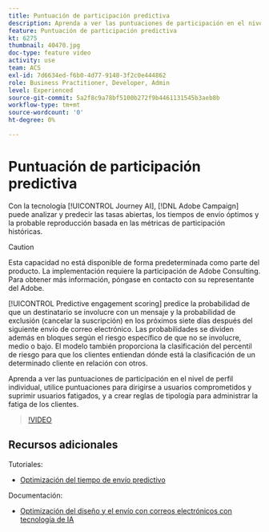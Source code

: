 ```yaml
---
title: Puntuación de participación predictiva
description: Aprenda a ver las puntuaciones de participación en el nivel de perfil individual, utilice puntuaciones para dirigirse a usuarios comprometidos y suprimir usuarios fatigados, y a crear reglas de tipología para administrar la fatiga de los clientes.
feature: Puntuación de participación predictiva
kt: 6275
thumbnail: 40470.jpg
doc-type: feature video
activity: use
team: ACS
exl-id: 7d6634ed-f6b0-4d77-9148-3f2c0e444862
role: Business Practitioner, Developer, Admin
level: Experienced
source-git-commit: 5a2f8c9a78bf5100b272f9b4461131545b3aeb8b
workflow-type: tm+mt
source-wordcount: '0'
ht-degree: 0%

---
```


# Puntuación de participación predictiva

Con la tecnología [!UICONTROL Journey AI], [!DNL Adobe Campaign] puede analizar y predecir las tasas abiertas, los tiempos de envío óptimos y la probable reproducción basada en las métricas de participación históricas.

>[!CAUTION]
>Esta capacidad no está disponible de forma predeterminada como parte del producto. La implementación requiere la participación de Adobe Consulting. Para obtener más información, póngase en contacto con su representante del Adobe.

[!UICONTROL Predictive engagement scoring] predice la probabilidad de que un destinatario se involucre con un mensaje y la probabilidad de exclusión (cancelar la suscripción) en los próximos siete días después del siguiente envío de correo electrónico. Las probabilidades se dividen además en bloques según el riesgo específico de que no se involucre, medio o bajo. El modelo también proporciona la clasificación del percentil de riesgo para que los clientes entiendan dónde está la clasificación de un determinado cliente en relación con otros.

Aprenda a ver las puntuaciones de participación en el nivel de perfil individual, utilice puntuaciones para dirigirse a usuarios comprometidos y suprimir usuarios fatigados, y a crear reglas de tipología para administrar la fatiga de los clientes.

>[!VIDEO](https://video.tv.adobe.com/v/40470?quality=12)

## Recursos adicionales

Tutoriales:

* [Optimización del tiempo de envío predictivo](predictive-send-time-optimization.md)

Documentación:

* [Optimización del diseño y el envío con correos electrónicos con tecnología de IA](https://experienceleague.adobe.com/docs/campaign-standard/using/testing-and-sending/preparing-and-testing-messages/predictive.html?lang=en)
